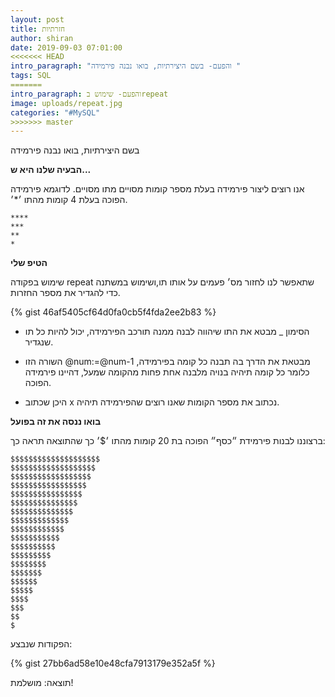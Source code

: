 ```yaml
---
layout: post
title: חזרתיות
author: shiran
date: 2019-09-03 07:01:00
<<<<<<< HEAD
intro_paragraph: "והפעם- בשם היצירתיות, בואו נבנה פירמידה "
tags: SQL
=======
intro_paragraph: והפעם- שימוש בrepeat
image: uploads/repeat.jpg
categories: "#MySQL"
>>>>>>> master
---
```

בשם היצירתיות, בואו נבנה פירמידה 

**הבעיה שלנו היא ש...**

אנו רוצים ליצור פירמידה בעלת מספר קומות מסויים מתו מסויים.
לדוגמא פירמידה הפוכה בעלת 4 קומות מהתו ׳*׳.
```
****
***
**
*
```
**הטיפ שלי**

שימוש בפקודה repeat שתאפשר לנו לחזור מס׳ פעמים על אותו תו,ושימוש במשתנה כדי להגדיר את מספר החזרות.

{% gist 46af5405cf64d0fa0cb5f4fda2ee2b83 %}

* הסימון _ מבטא את התו שיהווה לבנה ממנה תורכב הפירמידה, יכול להיות כל תו שנגדיר.

* השורה הזו  @num:=@num-1 מבטאת את הדרך בה תבנה כל קומה בפירמידה, כלומר כל קומה תיהיה בנויה מלבנה אחת פחות מהקומה שמעל, דהיינו פירמידה הפוכה.

* היכן שכתוב x נכתוב את מספר הקומות שאנו רוצים שהפירמידה תיהיה.

**בואו ננסה את זה בפועל**

ברצוננו לבנות פירמידת ״כסף״ הפוכה בת 20 קומות מהתו ׳$׳ כך שהתוצאה תראה כך:

```
$$$$$$$$$$$$$$$$$$$$
$$$$$$$$$$$$$$$$$$$
$$$$$$$$$$$$$$$$$$
$$$$$$$$$$$$$$$$$
$$$$$$$$$$$$$$$$
$$$$$$$$$$$$$$$
$$$$$$$$$$$$$$
$$$$$$$$$$$$$
$$$$$$$$$$$$
$$$$$$$$$$$
$$$$$$$$$$
$$$$$$$$$
$$$$$$$$
$$$$$$$
$$$$$$
$$$$$
$$$$
$$$
$$
$
```

הפקודות שנבצע:

{% gist 27bb6ad58e10e48cfa7913179e352a5f %}


תוצאה: מושלמת!
